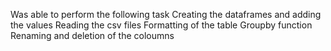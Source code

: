 Was able to perform the following task
Creating the dataframes and adding the values
Reading the csv files
Formatting of the table
Groupby function
Renaming and deletion of the coloumns
